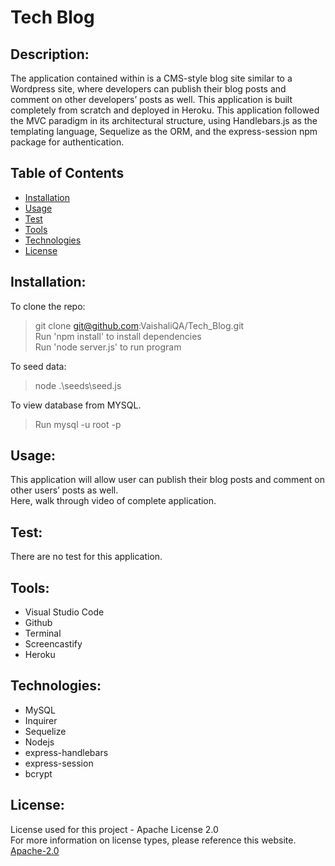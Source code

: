 # Tech Blog
## Description:
The application contained within is a CMS-style blog site similar to a Wordpress site, where developers can publish their blog posts and comment on other developers’ posts as well.
This application is built completely from scratch and deployed in Heroku. This application followed the MVC paradigm in its architectural structure, using Handlebars.js as the templating language, Sequelize as the ORM, and the express-session npm package for authentication.

  ## Table of Contents 
  - [Installation](#installation)
  - [Usage](#usage)
  - [Test](#test)
  - [Tools](#tools)
  - [Technologies](#technologies)
  - [License](#license)
    
  ## Installation:
  To clone the repo: <br>
  >    git clone git@github.com:VaishaliQA/Tech_Blog.git <br>
  >    Run 'npm install' to install dependencies <br>
  >    Run 'node server.js' to run program <br>
  
  To seed data: <br>
  >    node .\seeds\seed.js <br>
  
  To view database from MYSQL. <br>
  >    Run mysql -u root -p <br>

  ## Usage:
  This application will allow user can publish their blog posts and comment on other users’ posts as well. <br>
  Here, walk through video of complete application. <br>
  






  ## Test:
  There are no test for this application.
  
  ## Tools:
  - Visual Studio Code
  - Github
  - Terminal
  - Screencastify 
  - Heroku 
  
  ## Technologies:
  - MySQL
  - Inquirer
  - Sequelize
  - Nodejs
  - express-handlebars
  - express-session
  - bcrypt
 
  ## License:
  License used for this project - Apache License 2.0 <br>
  For more information on license types, please reference this website. <br>
  <a href="LICENSE"> Apache-2.0 </a>

